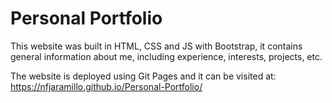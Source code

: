 # Personal Portfolio

This website was built in HTML, CSS and JS with Bootstrap, it contains general information about me, including experience, interests, projects, etc.

The website is deployed using Git Pages and it can be visited at: https://nfjaramillo.github.io/Personal-Portfolio/

